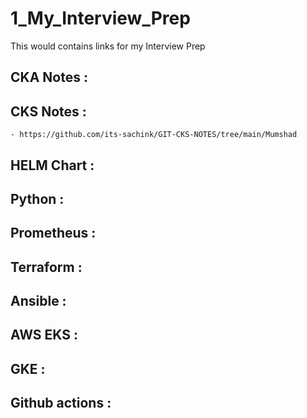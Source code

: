# 1_My_Interview_Prep
This would contains links for my Interview Prep

## CKA Notes :

## CKS Notes :
    - https://github.com/its-sachink/GIT-CKS-NOTES/tree/main/Mumshad


## HELM Chart :

## Python :

## Prometheus :

## Terraform :

## Ansible :

## AWS EKS :

## GKE :

## Github actions :

## 
